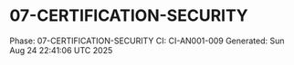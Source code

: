 # 07-CERTIFICATION-SECURITY
Phase: 07-CERTIFICATION-SECURITY
CI: CI-AN001-009
Generated: Sun Aug 24 22:41:06 UTC 2025
